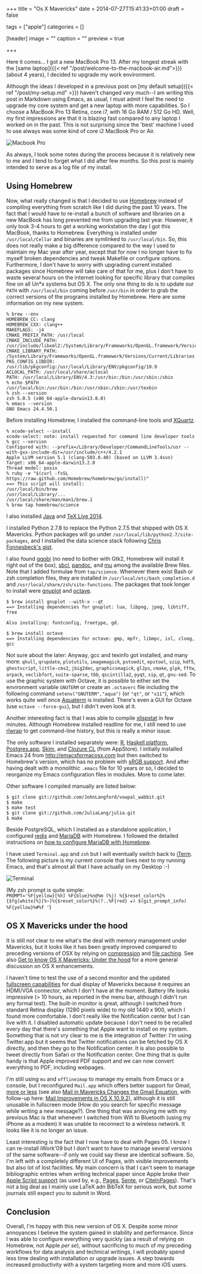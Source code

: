 +++
title = "Os X Mavericks"
date = 2014-07-27T15:41:33+01:00
draft = false

tags = ["apple"]
categories = []

[header]
image = ""
caption = ""
preview = true

+++

Here it comes... I got a new MacBook Pro 13. After my longest streak with the [same laptop]({{< ref "/post/welcome-to-the-macbook-air.md">}}) (about 4 years), I decided to upgrade my work environment.

Although the ideas I developed in a previous post on [my default setup]({{< ref "/post/my-setup.md" >}}) haven't changed very much--I am writing this post in Markdown using Emacs, as usual, I must admit I feel the need to upgrade my core system and get a new laptop with more capabilities. So I choose a MacBook Pro 13 Retina, core i7, with 16 Go RAM / 512 Go HD. Well, my first impressions are that it is blazing fast compared to any laptop I worked on in the past. This is not surprising since the 'best' machine I used to use always was some kind of core i2 MacBook Pro or Air.

![Macbook Pro](/img/2014-08-08-20-33-18.png)

As always, I took some notes during the process because it is relatively new to me and I tend to forget what I did after few months. So this post is mainly intended to serve as a log file of my install.


## Using Homebrew

Now, what really changed is that I decided to use [Homebrew](http://brew.sh) instead of compiling everything from scratch like I did during the past 10 years. The fact that I would have to re-install a bunch of software and libraries on a new MacBook has long prevented me from upgrading last year. However, it only took 3-4 hours to get a working workstation the day I got this MacBook, thanks to Homebrew. Everything is installed under `/usr/local/Cellar` and binaries are symlinked to `/usr/local/bin`. So, this does not really make a big difference compared to the way I used to maintain my Mac year after year, except that for now I no longer have to fix myself broken dependencies and tweak Makefile or configure options. Furthermore, I don't have to worry with upgrading current installed packages since Homebrew will take care of that for me, plus I don't have to waste several hours on the internet looking for specific library that compiles fine on all Un*x systems but OS X. The only one thing to do is to update our `PATH` with `/usr/local/bin` coming before `/usr/bin` in order to grab the correct versions of the programs installed by Homebrew. Here are some information on my new system.

```
% brew --env
HOMEBREW_CC: clang
HOMEBREW_CXX: clang++
MAKEFLAGS: -j4
CMAKE_PREFIX_PATH: /usr/local
CMAKE_INCLUDE_PATH: /usr/include/libxml2:/System/Library/Frameworks/OpenGL.framework/Versions/Current/Headers
CMAKE_LIBRARY_PATH: /System/Library/Frameworks/OpenGL.framework/Versions/Current/Libraries
PKG_CONFIG_LIBDIR: /usr/lib/pkgconfig:/usr/local/Library/ENV/pkgconfig/10.9
ACLOCAL_PATH: /usr/local/share/aclocal
PATH: /usr/local/Library/ENV/4.3:/usr/bin:/bin:/usr/sbin:/sbin
% echo $PATH
/usr/local/bin:/usr/bin:/bin:/usr/sbin:/sbin:/usr/texbin
% zsh --version
zsh 5.0.5 (x86_64-apple-darwin13.0.0)
% emacs --version
GNU Emacs 24.4.50.1
```

Before installing Homebrew, I installed the command-line tools and [XQuartz](http://xquartz.macosforge.org/landing/).

```
% xcode-select --install
xcode-select: note: install requested for command line developer tools
% gcc --version
Configured with: --prefix=/Library/Developer/CommandLineTools/usr --with-gxx-include-dir=/usr/include/c++/4.2.1
Apple LLVM version 5.1 (clang-503.0.40) (based on LLVM 3.4svn)
Target: x86_64-apple-darwin13.2.0
Thread model: posix
% ruby -e "$(curl -fsSL https://raw.github.com/Homebrew/homebrew/go/install)"
==> This script will install:
/usr/local/bin/brew
/usr/local/Library/...
/usr/local/share/man/man1/brew.1
% brew tap homebrew/science
```

I also installed [Java](http://www.oracle.com/technetwork/java/javase/downloads/index.html) and [TeX Live 2014](https://tug.org/mactex/).

I installed Python 2.7.8 to replace the Python 2.7.5 that shipped with OS X Mavericks. Python packages will go under `/usr/local/lib/python2.7/site-packages`, and I installed the data science stack following [Chris Fonnesbeck's gist](https://gist.github.com/fonnesbeck/7de008b05e670d919b71).

I also found [ggobi](http://www.ggobi.org) (no need to bother with Gtk2, Homebrew will install it right out of the box), [sbcl](http://www.sbcl.org), [pandoc](http://johnmacfarlane.net/pandoc/), and [mu](http://www.djcbsoftware.nl/code/mu/) among the available Brew files. Note that I added formulae from `tap/science`. Whenever there exist Bash or zsh completion files, they are installed in `/usr/local/etc/bash_completion.d` and `/usr/local/share/zsh/site-functions`. The packages that took longer to install were [gnuplot](http://www.gnuplot.info) and [octave](http://www.gnu.org/software/octave/).

```
$ brew install gnuplot --with-x --qt
==> Installing dependencies for gnuplot: lua, libpng, jpeg, libtiff, free

Also installing: fontconfig, freetype, gd.

$ brew install octave
==> Installing dependencies for octave: gmp, mpfr, libmpc, isl, cloog, gcc
```

Not sure about the later: Anyway, gcc and texinfo got installed, and many more: `qhull`, `qrupdate`, `plotutils`, `imagemagick`, `pstoedit`, `epstool`, `szip`, `hdf5`, `ghostscript`, `little-cms2`, `jbig2dec`, `graphicsmagick`, `gl2ps`, `cmake`, `glpk`, `fftw`, `arpack`, `veclibfort`, `suite-sparse`, `tbb`, `qscintilla2`, `pyqt`, `sip`, `qt`, `gnu-sed`. To use the graphic system with Octave, it is possible to either set the environment variable `GNUTERM` or create an `.octaverc` file including the following command `setenv("GNUTERM","aqua")` (or `"qt"`, or `"x11"`), which works quite well once [Aquaterm](http://sourceforge.net/projects/aquaterm/) is installed. There's even a GUI for Octave (use `octave --force-gui`), but I didn't even look at it.

Another interesting fact is that I was able to compile [xlispstat](http://homepage.stat.uiowa.edu/~luke/xls/xlispstat/) in few minutes. Although Homebrew installed readline for me, I still need to use [rlwrap](http://freecode.com/projects/rlwrap) to get command-line history, but this is really a minor issue.

The only software I installed separately were: [R](http://cran.r-project.org), [Haskell platform](https://www.haskell.org/platform/mac.html), [Postgres.app](http://postgresapp.com), [Skim](http://skim-app.sourceforge.net), and [Clozure CL](http://ccl.clozure.com) (from AppStore). I initially installed Emacs 24 from <http://emacsformacosx.com> but then switched to Homebrew's version, which has no problem with [sRGB support](http://goo.gl/sbhvdj). And after having dealt with a monolithic `.emacs` file for 10 years or so, I decided to reorganize my Emacs configuration files in modules. More to come later.

Other software I compiled manually are listed below:

```
$ git clone git://github.com/JohnLangford/vowpal_wabbit.git
$ make
$ make test
$ git clone git://github.com/JuliaLang/julia.git
$ make
```

Beside PostgreSQL, which I installed as a standalone application, I configured [redis](http://redis.io) and [MariaDB](https://mariadb.com) with Homebrew. I followed the detailed instructions on [how to configure MariaDB with Homebrew](http://goo.gl/4vtmKf).

I have used `Terminal.app` and `zsh` but I will eventually switch back to [iTerm](http://iterm2.com). The following picture is my current console that lives next to my running Emacs, and that's almost all that I have actually on my Desktop :-)

![Terminal](/img/20140727153700.png)

(My zsh prompt is quite simple:  
`PROMPT='%F{yellow}[%h] %F{blue}%n@%m (%j) %{$reset_color%}%{$fg[white]%}[%~]%{$reset_color%}%(?..%F{red} ★) $(git_prompt_info)
%F{yellow}%#%f '`)

## OS X Mavericks under the hood

It is still not clear to me what's the deal with memory management under Mavericks, but it looks like it has been greatly improved compared to preceding versions of OSX by relying on [compression](http://goo.gl/sMMfhe) and [file caching](http://goo.gl/ri2uum). See also [Get to know OS X Mavericks: Under the hood](http://goo.gl/X11N1b) for a more general discussion on OS X enhancements.

I haven't time to test the use of a second monitor and the updated [fullscreen capabilities](http://support.apple.com/kb/HT5891) for dual display of Mavericks because it requires an HDMI/VGA connector, which I don't have at the moment. Battery life looks impressive (> 10 hours, as reported in the menu bar, although I didn't run any formal test). The built-in monitor is great, although I switched from standard Retina display (1280 pixels wide) to my old 1440 x 900, which I found more comfortable. I don't really like the Notification center but I can live with it. I disabled automatic update because I don't need to be recalled every day that there's something that Apple want to install on my system. Something that is not vry clear to me is the integration of Twitter: I'm using Twitter.app but it seems that Twitter notifications can be fetched by OS X directly, and then they go to the Notification center. It is also possible to tweet directly from Safari or the Notification center. One thing that is quite handy is that Apple improved PDF support and we can now convert everything to PDF, including webpages.

I'm still using `mu` and `offlineimap` to manage my emails from Emacs or a console, but I reconfigured `Mail.app` which offers better support for Gmail, [more or less](https://discussions.apple.com/thread/5468189) (see also [Mail in Mavericks Changes the Gmail Equation](http://tidbits.com/article/14219), with follow-up here: [Mail Improvements in OS X 10.9.2](http://tidbits.com/article/14547)), although it is still unusable in fullscreen mode (How do you search for specific message while writing a new message?). One thing that was annoying me with my previous Mac is that whenever I switched from Wifi to Bluetooth (using my iPhone as a modem) it was unable to reconnect to a wireless network. It looks like it is no longer an issue.

Least interesting is the fact that I now have to deal with Pages 05. I know I can re-install iWork'09 but I don't want to have to manage several versions of the same software--if only we could say these are identical software. So, I'm left with a completely different UI of Pages, with visible improvements but also lot of lost facilities. My main concern is that I can't seem to manage bibliographic entries when writing technical paper since Apple broke their [Apple Script support](http://goo.gl/jxK425) (as used by, e.g., [Pages](http://www.papersapp.com), [Sente](http://www.thirdstreetsoftware.com/site/SenteForMac.html), or [CiteInPages](http://jhh.med.virginia.edu/main/CiteInPages)). That's not a big deal as I mainly use LaTeX adn BibTeX for serious work, but some journals still expect you to submit in Word.


## Conclusion

Overall, I'm happy with this new version of OS X. Despite some minor annoyances I believe the system gained in stability and performance. Since I was able to configure everything very quickly (as a result of relying on Homebrew, not Apple *per se*), without sacrificing to much of my preceding workflows for data analysis and technical writings, I will probably spend less time dealing with installation or upgrade issues. A step towards increased productivity with a system targeting more and more iOS users.

